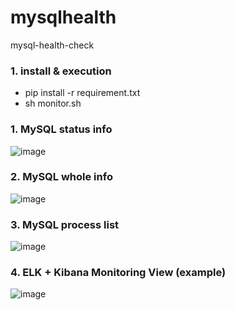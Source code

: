 # mysqlhealth
mysql-health-check

### 1. install & execution
- pip install -r requirement.txt
- sh monitor.sh

### 1. MySQL status info
![image](https://github.com/khkwon01/mysqlhealth/assets/8789421/f43a5560-cc5d-4d79-b00f-aa87dd99e058)

### 2. MySQL whole info
![image](https://github.com/khkwon01/mysqlhealth/assets/8789421/e5ddc0b6-1647-4208-9c63-f93b091e0b0e)

### 3. MySQL process list
![image](https://github.com/khkwon01/mysqlhealth/assets/8789421/5aef97d7-3bd6-44c5-81cb-824a104a3695)

### 4. ELK + Kibana Monitoring View (example)
![image](https://github.com/khkwon01/mysqlhealth/assets/8789421/c5ea1d22-081c-4def-910e-a361d4745c42)


